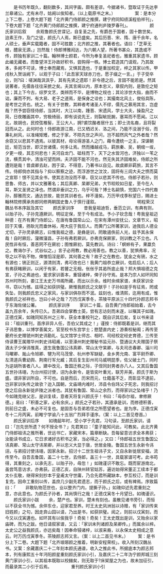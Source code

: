 <!-- { "loadSidebar": true } -->
　　是书历年既久，翻刻数多，其间字画，颇有差谬。今据诸书，暨取证于先达李兰皋诸公。尤有未尽，姑阙以俟知者。（以上载原书之末。）
　　
　　案：是本分上下二卷，上卷大题下题「北齐黄门侍郎颜之推撰，建宁府同知绩溪程伯祥刊」，下卷大题下题「北齐黄门侍郎颜之推撰，建宁府通判庐陵罗春刊」。
　　
　　颜氏家训后叙
　　余观鲁颜氏世谍记，自复圣之先，有爵邑于国者，固十数世矣。迨素王作，及门之徒，颜氏八人焉，斯已盛矣。其后历晋、宋、隋、唐千余年，名人硕士，垂声实载籍者，固不可胜数；北齐颜之推，其著者也。语曰：「芝草无根，醴泉无源。」岂然哉！侍郎博雅闳达，为六朝人望，所著书甚众，其逸或不传，顾独有家训二十篇。翰林博士颜君，今所为奉复圣祀者也，雅重其家遗书，顾此编无藏者。而鲁望洋王孙故好积书，尝购得一帙。博士君造其门请观，乃其故本，多阙不可读，博士奉而藏焉，又惧其逸也，于是重加校定，梓之其家以传。甲戌秋入贺诣阙下，以观于子曰：「此吾家天球赤刀也，愿子缀之一言。」于子受卒业，则?曰：嗟渊哉沨沨乎，其有先贤之遗耶！非令德之后，言固不能若是。然其说著者，先儒各往往采摭之矣。夫其言阃以内，原本忠义，章叙内则，是敦伦之矩也；其上下今古，综罗文艺，类辨而不华，是博物之规也；其论涉世大指，曲而不诎，廉而不刿，有大易、老子之道焉，是保身之诠也；其撮南北风土，俊俗具陈，是考世之资也。统之，有关于世教，其粹者考诸圣人不缪，儒先之慕用其言，岂虚哉？然予尝窃怪侍郎，当其时，大江以南，踵晋、宋遗风，学士大夫，操盈尺之简，日夜雕画其中，穷极绮丽，即有谈说先王，则裂眦扼腕，塞耳而不愿闻。江以北，故胡也，民控弦椎髻，王公大人，拥?裘饮酪者居什五；即士流名裔，且将裂冠而从之。此何时也！侍郎故游江南，已又栖迟关、洛之间，乃能不没溺于俗，而秉礼树风，以准绳矩矱，修之于家，不陨先世之声问，岂不超然风气之外者哉？然余窃又以悲其不遇焉。以彼其材，毋论得游圣人之门，藉令遭统一之主，深谋朝廷，矩范当世，即汉世诸儒，何多让焉。然而播越戎马，羁旅秦、吴，朝绾一绂，夕更一绶，其志何悲也！夫河自龙门、砥柱而下，天下之水皆河也，济独以一苇之流，横贯其中，清浊可望而辨。夫济固不能不河也，然无失其济固难矣，侍郎之所遭则是哉！昔虞卿去赵，困于梁，不得意，乃著书以自见。故虞卿非羁旅，其言不传。侍郎倘亦其指与？抑以察察之迹，而浮游世之汶汶，固将有三闾大夫之愤而莫之宣耶！恨不见其全书，使其志沕没而不章，窃又以悲其不传也。侍郎子若孙，则思鲁、师古，并以文雅著名；其后真卿、杲卿兄弟，大节皎皎如日星，至今在人耳，斯又圣贤之泽也。然谓非垂训之力，乌乎可哉？博士名嗣慎，兖国六十四代裔孙，醇雅而文，通达世故，能世其训者也。梓不漫矣。万历甲戌季秋望日，赐进士翰林院修撰承务郎同修两朝国史鲁人于慎行谨叙。
　　
　　
　　
　　明程荣汉魏丛书本序跋及其它
　　颜氏家训序
　　昔我皇祖迪哲，垂范立训，有典有则，以贻子孙。子孙克遵厥训，明征定保，至于今有成法。予小子钦念哉！粤我皇祖迈种德：在齐有黄门侍郎公，在唐有鲁国常山公，在宋有潭州安抚公，文章节义，昭回于天壤，扬耿光而垂休裕，用大庇于我后人。而黄门公所著家训，迪我后人德业尤切，子孙灵承厥志，曰惟我祖之德，是彝是训，罔敢遏佚前人光，兹予其永保哉！自时厥后，寖微寖昌，子孙有弗若厥训，亦弗克保厥家，则训教之不立也。凡民性非有恒，善恶罔不在厥初；图惟厥初，莫先教训。诗曰：「螟蛉有子，果蠃负之。教诲尔子，式谷似之。」言子必用教，教必用善也。教之以善，犹惧弗率，况导之以不轨不物，俾惟慆淫是即，其何善之有？故子之在教也，犹金之有铏，水之有源也；铏正则正，源清则清，弗可改也已！我黄门祖恭立厥训，佑启后人；后人有弗获睹厥训，以闲于有家，若瞽之无相，伥伥乎其曷所底止哉？邦大惧祖德之克宣，子孙之弗迪也，爰求家训善本，重锓诸梓，俾子孙守焉。是本乃宗人如环同知苏州时所刻，娄江王太史万书阁所藏，而出以示余。维时余缉家谱，未获家训全书，窃以为憾。兹得之如获拱璧。厥惟我颜氏之文献乎！子孙如是乎有征焉，罔或失坠，则我颜氏忠义之家风，与家训俱存而不泯。兹刻也，维清熙，迄用有成，惟我颜氏之祯祥也，岂曰小补之哉？万历戊寅季冬，茶陵平原派三十四代孙颜志邦书于东海佐储公署。
　　颜氏家训序
　　家训二十篇，自吾黄门侍郎祖始着，去今盖九百余年，失传已久。吾弟四会掌教士英，尝有志访刻而未遂，以嘱其子如瑰。正德戊寅，如瑰同知苏州之三年，获全本重校刊之，既自识其后矣，复以书来请曰：「祖训重刊，首序非异人任，吾伯父其成之！」谨按：侍郎既着是训，继而其子讳思鲁，以博学善属文，官至校书东宫学士；愍楚直内史；游奏校秘阁；再传至夔府长史赠虢州刺史讳勤礼、弘文馆学士师古、相时、司经校定经史育德，三传至侍读曹王属赠华州刺史讳昭甫，以至濠州刺史赠秘书监元孙、暨通议大夫赠国子祭酒太子少保讳惟真，遂生我鲁国公讳真卿、常山太守杲卿，与夫司丞春卿、淄川司马曜卿、胤山令旭卿、犍为司马茂曾、杭州参军缺疑，金乡男允南、富平尉乔卿、左清道兵曹幼舆、荆南行军允臧；其后复生彭州司马威明昆季，佐父破土门，同时为逆胡所害者八人。建中改元，鲁国迁秩之际，子侄同封男者亦八人。又其后鲁国五世孙讳翊，为台州招讨使，诩为永新令，是皆奕叶重光，联芳并美，颜氏于斯为盛。谓非家训所自，不可也。自是而后，历宋而元，仕籍虽不乏，而彰显不逮前，岂非家训失传之故欤？迨入国朝，文庙靖内难时，沛县令伯玮父子死忠，则我招讨使之后自永新徙庐陵之派者也。其犹有鲁国、常山之余烈，而得家训之坠绪乎！乃今如瑰克继父志，是训复续，意者天将复兴颜氏乎！书曰：「毋忝尔祖，聿修厥德。」易曰：「积善之家，必有余庆。」颜氏之子若孙，其遵承是训，而修德积善，则前日之盛，未必不可复也。是固吾与吾弟若侄之所愿望者也。是为序。正德戊寅冬十二月丙寅。前睢宁学谕八十五翁广烈拜手谨序。（案：以上二首见卷首。）
　　颜氏家训后序
　　如瑰龆年时，受小学于先君，习句读，至颜氏家训，请曰：「岂先世所遗？何不授全书？」先君笑曰：「童子能知问此，可教矣。此北齐黄门侍郎祖讳之推所著，世远书亡，家藏宋本，篇章断缺。吾每留意访求全本弗获；汝能读书成立，它日求诸好古积书之家，当必得之。」又曰：「侍郎祖五世生鲁国公讳真卿、常山太守讳杲卿，并以忠义大显于唐，世居金陵。鲁国五世生永新令讳诩，与弟招讨使讳翊，因家永新。招讨十二世生祖讳子文，又自永新徙居安福，流传至今。自吾去鲁国，盖二十七世，去侍郎，盖三十一世，具载家谱可考。此书苟得，其重刻之，以承先志，以贻子孙，毋忽！」如瑰谨识不敢忘。既而宦游南北，虽尝笃意访求，亦弗获。正德乙亥，自陕州转官姑苏，遍访始得宋董正工续本于都太仆玄敬，继得宋刻抄本于皇甫太守世庸，乃合先君所藏缺本，参互校订，而是训复完。因命工重刻以传，盖庶几少副先君遗志，而于颜氏之后，或有裨焉。序致篇曰：「
　　非敢轨物范世也，业以整齐门内，提撕子孙。」如瑰仰述先君重刻之意，亦此意也。为颜氏子孙者，其尚慎行之哉！正德戊寅冬十月望日。如瑰谨识。
　　颜氏家训小跋
　　余，楚产也。家训，楚未有刻也。虽散见诸书旁引，而恒以不获全书为憾。余倅东仓，迎家君至养。时王太史凤洲翁以诗赠，有「家训传来旧姓颜」之句，因走弇山园以请，乃出是书，如获拱璧。阅之，则前以戊寅刻，而今又以戊寅遘也。如环其有以俟我乎！奇矣！奇矣！王太史既出是训，又贻余以家庙碑，而为之跋。他日请叙家谱，又云：「家训未列诸颜及杲卿传。」而属余以梓。太史公之益我颜氏，亦远矣哉！因奉命锓诸梓，以淑来裔，以永保太史相成之意云。时万历戊寅季冬。茶陵颜志邦又言。（案：以上二首见书末。）
　　案：是书分上下二卷。大题下题「北齐琅琊颜之推着，明新安程荣校」。收入所刻汉魏丛书。又案：余藏嘉庆二十二年刻本颜氏通谱，收入之推此书，所据底本为颜志邦本，列有康熙五十年沔阳颜星重刻颜氏家训小引，及嘉庆二十二年沩宁颜邦城三刻黄门家训小引，以其祖本既取以校雠矣，则无取于?床架屋之为也，故未加征引，而最录其二小引于后焉。
　　
　　重刊颜氏家训小引
